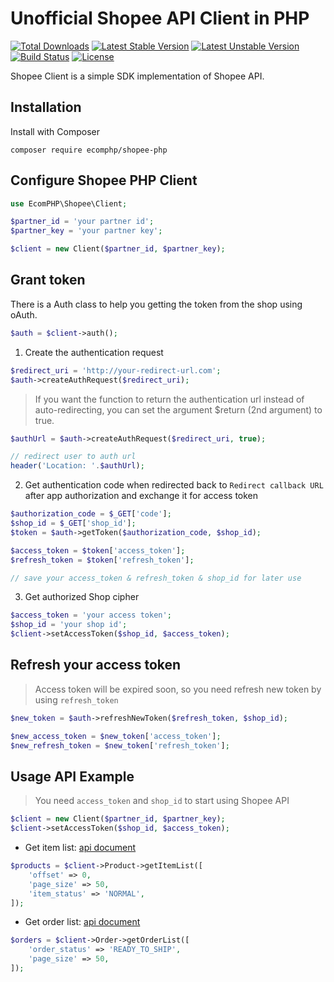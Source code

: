 # Unofficial Shopee API Client in PHP

[![Total Downloads](https://poser.pugx.org/ecomphp/shopee-php/downloads)](https://packagist.org/packages/ecomphp/https://github.com/EcomPHP/shopee-php) 
[![Latest Stable Version](https://poser.pugx.org/ecomphp/https://github.com/EcomPHP/shopee-php/v/stable)](https://packagist.org/packages/ecomphp/shopee-php) 
[![Latest Unstable Version](https://poser.pugx.org/ecomphp/shopee-php/v/unstable)](https://packagist.org/packages/ecomphp/shopee-php)
[![Build Status](https://img.shields.io/github/actions/workflow/status/ecomphp/shopee-php/ci.yml?branch=master&label=ci%20build&style=flat-square)](https://github.com/ecomphp/shopee-php/actions?query=workflow%3ATest)
[![License](https://poser.pugx.org/ecomphp/shopee-php/license)](https://packagist.org/packages/ecomphp/shopee-php)

Shopee Client is a simple SDK implementation of Shopee API.

## Installation

Install with Composer

```shell
composer require ecomphp/shopee-php
```

## Configure Shopee PHP Client

```php
use EcomPHP\Shopee\Client;

$partner_id = 'your partner id';
$partner_key = 'your partner key';

$client = new Client($partner_id, $partner_key);
```

## Grant token

There is a Auth class to help you getting the token from the shop using oAuth.

```php
$auth = $client->auth();
```

1) Create the authentication request

```php
$redirect_uri = 'http://your-redirect-url.com';
$auth->createAuthRequest($redirect_uri);
```

> If you want the function to return the authentication url instead of auto-redirecting, you can set the argument $return (2nd argument) to true.

```php
$authUrl = $auth->createAuthRequest($redirect_uri, true);

// redirect user to auth url
header('Location: '.$authUrl);
```

2) Get authentication code when redirected back to `Redirect callback URL` after app authorization and exchange it for access token

```php
$authorization_code = $_GET['code'];
$shop_id = $_GET['shop_id'];
$token = $auth->getToken($authorization_code, $shop_id);

$access_token = $token['access_token'];
$refresh_token = $token['refresh_token'];

// save your access_token & refresh_token & shop_id for later use
```

3) Get authorized Shop cipher

```php
$access_token = 'your access token';
$shop_id = 'your shop id';
$client->setAccessToken($shop_id, $access_token);
```

## Refresh your access token

> Access token will be expired soon, so you need refresh new token by using `refresh_token`

```php
$new_token = $auth->refreshNewToken($refresh_token, $shop_id);

$new_access_token = $new_token['access_token'];
$new_refresh_token = $new_token['refresh_token'];
```
## Usage API Example

> You need `access_token` and `shop_id` to start using Shopee API

```php
$client = new Client($partner_id, $partner_key);
$client->setAccessToken($shop_id, $access_token);
```

* Get item list: [api document](https://open.shopee.com/documents/v2/v2.product.get_item_list?module=89&type=1)

```php
$products = $client->Product->getItemList([
    'offset' => 0,
    'page_size' => 50,
    'item_status' => 'NORMAL',
]);
```

* Get order list: [api document](https://open.shopee.com/documents/v2/v2.order.get_order_list?module=94&type=1)

```php
$orders = $client->Order->getOrderList([
    'order_status' => 'READY_TO_SHIP',
    'page_size' => 50,
]);
```
